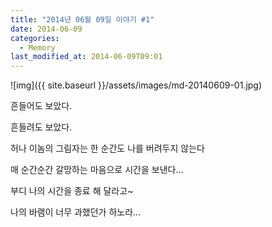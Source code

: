 ```yaml
---
title: "2014년 06월 09일 이야기 #1"
date: 2014-06-09
categories:
  - Memory
last_modified_at: 2014-06-09T09:01
---
```


![img]({{ site.baseurl }}/assets/images/md-20140609-01.jpg)


흔들어도 보았다. 

흔들려도 보았다. 

허나 이놈의 그림자는 한 순간도 나를 버려두지 않는다 

매 순간순간 갈망하는 마음으로 시간을 보낸다... 

부디 나의 시간을 종료 해 달라고~ 

나의 바램이 너무 과했던가 하노라...